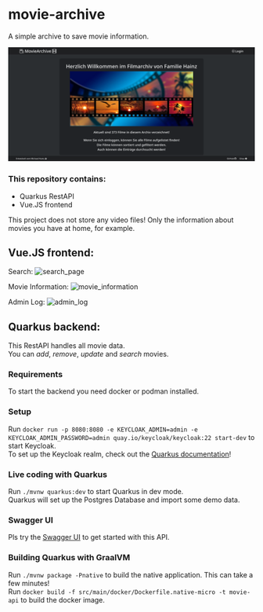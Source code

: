 # movie-archive

A simple archive to save movie information.

![start_page](./assets/Screenshot%202023-07-19%20at%2011-05-25%20MovieArchive%20Home.png)

### This repository contains:
- Quarkus RestAPI
- Vue.JS frontend

This project does not store any video files! Only the information about movies you have at home, for example.

## Vue.JS frontend:
Search:
![search_page](./assets/Screenshot%202024-04-01%20at%2008-06-03%20MovieArchive%20Suche.avif)

Movie Information:
![movie_information](./assets/Screenshot%202024-04-01%20at%2008-06-17%20MovieArchive%20Suche.avif)

Admin Log:
![admin_log](./assets/Screenshot%202024-04-01%20at%2008-06-32%20MovieArchive%20Auditlog.avif)

## Quarkus backend:
This RestAPI handles all movie data.  
You can _add_, _remove_, _update_ and _search_ movies.

### Requirements

To start the backend you need docker or podman installed.

### Setup

Run `docker run -p 8080:8080 -e KEYCLOAK_ADMIN=admin -e KEYCLOAK_ADMIN_PASSWORD=admin quay.io/keycloak/keycloak:22 start-dev`
to start Keycloak.  
To set up the Keycloak realm, check out
the [Quarkus documentation](https://quarkus.io/guides/security-keycloak-authorization#starting-and-configuring-the-keycloak-server)!

### Live coding with Quarkus

Run `./mvnw quarkus:dev` to start Quarkus in dev mode.   
Quarkus will set up the Postgres Database and import some demo data.

### Swagger UI

Pls try the [Swagger UI](http://localhost:8080/q/swagger-ui/) to get started with this API.

### Building Quarkus with GraalVM

Run `./mvnw package -Pnative` to build the native application. This can take a few minutes!  
Run `docker build -f src/main/docker/Dockerfile.native-micro -t movie-api` to build the docker image.